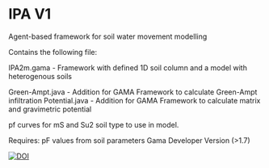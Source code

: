 # IPA V1
Agent-based framework for soil water movement modelling

Contains the following file:

IPA2m.gama - Framework with defined 1D soil column and a model with heterogenous soils

Green-Ampt.java - Addition for GAMA Framework to calculate Green-Ampt infiltration
Potential.java - Addition for GAMA Framework to calculate matrix and gravimetric potential

pf curves for mS and Su2 soil type to use in model.

Requires:
pF values from soil parameters
Gama Developer Version (>1.7)



[![DOI](https://zenodo.org/badge/114230537.svg)](https://zenodo.org/badge/latestdoi/114230537)

